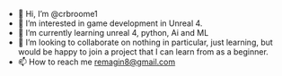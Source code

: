 - 👋 Hi, I’m @crbroome1
- 👀 I’m interested in game development in Unreal 4.
- 🌱 I’m currently learning unreal 4, python, Ai and ML
- 💞️ I’m looking to collaborate on nothing in particular, just learning, but would be happy to join a project that I can learn from as a beginner.
- 📫 How to reach me remagin8@gmail.com

<!---
crbroome1/crbroome1 is a ✨ special ✨ repository because its `README.md` (this file) appears on your GitHub profile.
You can click the Preview link to take a look at your changes.
--->
